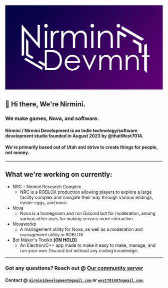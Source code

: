 [![White Nirmini Development logo next to Nirmini(bold) Development on a gradient background](https://raw.githubusercontent.com/Nirmini/.github/refs/heads/main/assets/Nirmini-Devmnt.png)](https://thatwest7014.pages.dev/Nirmini)
---
## :wave: Hi there, We're Nirmini.
### We make games, Nova, and software.
#### Nirmini / Nirmini Development is an Indie technology/software development studio founded in August 2023 by @thatWest7014.
#### We're primarily based out of Utah and strive to create things for people, not money. 
---
## What we're working on currently:
- NRC - Nirmini Research Complex
  - NRC is a ROBLOX production allowing players to explore a large facility complex and navigate their way through various endings, easter eggs, and more.
- Nova
  - Nova is a homegrown and run Discord bot for moderation, among various other uses for making servers more interactive.
- Novaworks
  - A management utility for Nova, as well as a moderation and management utility in ROBLOX
- Bot Maker's Toolkit **[ON HOLD]**
  - An Electron/C++ app made to make it easy to make, manage, and run your own Discord bot without any coding knowledge.

---
### Got any questions? Reach out @ [Our community server](https://discord.gg/9Y7aZejzUH)
#### Contact @ [`nirminidevelopment@gmail.com`](mailto:nirminidevelopment@gmail.com) or [`west701497@gmail.com`](mailto:west701497@gmail.com).
